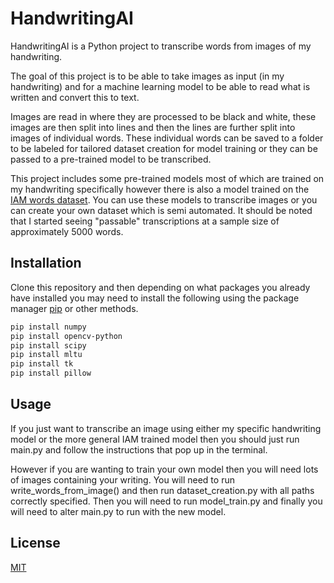 # HandwritingAI

HandwritingAI is a Python project to transcribe words from images of my handwriting. 

The goal of this project is to be able to take images as input (in my handwriting) and for a machine learning model to be able to read what is written and convert this to text.

Images are read in where they are processed to be black and white, these images are then split into lines and then the lines are further split into images of individual words. These individual words can be saved to a folder to be labeled for tailored dataset creation for model training or they can be passed to a pre-trained model to be transcribed.

This project includes some pre-trained models most of which are trained on my handwriting specifically however there is also a model trained on the [IAM words dataset](https://doi.org/10.1007/s100320200071). You can use these models to transcribe images or you can create your own dataset which is semi automated. It should be noted that I started seeing "passable" transcriptions at a sample size of approximately 5000 words.
## Installation
Clone this repository and then depending on what packages you already have installed you may need to install the following using the package manager [pip](https://pip.pypa.io/en/stable/) or other methods.

```bash
pip install numpy
pip install opencv-python
pip install scipy
pip install mltu
pip install tk
pip install pillow
```

## Usage
If you just want to transcribe an image using either my specific handwriting model or the more general IAM trained model then you should just run main.py and follow the instructions that pop up in the terminal.

However if you are wanting to train your own model then you will need lots of images containing your writing. You will need to run write_words_from_image() and then run dataset_creation.py with all paths correctly specified. Then you will need to run model_train.py and finally you will need to alter main.py to run with the new model.


## License

[MIT](https://choosealicense.com/licenses/mit/)
